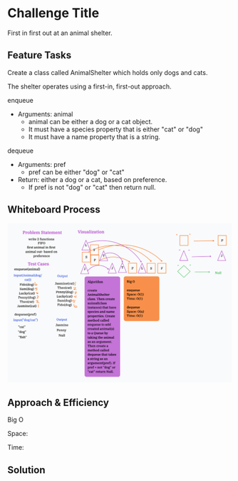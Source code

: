 # Challenge Title

First in first out at an animal shelter.

## Feature Tasks

Create a class called AnimalShelter which holds only dogs and cats.

The shelter operates using a first-in, first-out approach.

enqueue

- Arguments: animal
  - animal can be either a dog or a cat object.
  - It must have a species property that is either "cat" or "dog"
  - It must have a name property that is a string.

dequeue

- Arguments: pref
  - pref can be either "dog" or "cat"
- Return: either a dog or a cat, based on preference.
  - If pref is not "dog" or "cat" then return null.

## Whiteboard Process
<!-- Embedded whiteboard image -->
![Animal Shelter S&Q WhiteBoard](/python/docs/stack_queue_animal_shelter/CodeChallenge12Whiteboard.png)

## Approach & Efficiency
<!-- What approach did you take? Why? What is the Big O space/time for this approach? -->
Big O

Space:

Time:
## Solution
<!-- Show how to run your code, and examples of it in action -->

